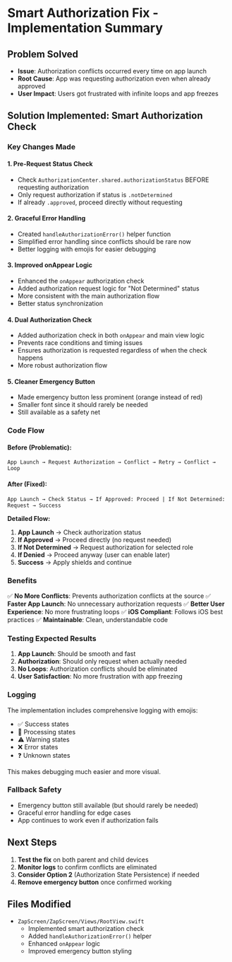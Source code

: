 # Smart Authorization Fix - Implementation Summary

## Problem Solved
- **Issue**: Authorization conflicts occurred every time on app launch
- **Root Cause**: App was requesting authorization even when already approved
- **User Impact**: Users got frustrated with infinite loops and app freezes

## Solution Implemented: Smart Authorization Check

### Key Changes Made

#### 1. **Pre-Request Status Check**
- Check `AuthorizationCenter.shared.authorizationStatus` BEFORE requesting authorization
- Only request authorization if status is `.notDetermined`
- If already `.approved`, proceed directly without requesting

#### 2. **Graceful Error Handling**
- Created `handleAuthorizationError()` helper function
- Simplified error handling since conflicts should be rare now
- Better logging with emojis for easier debugging

#### 3. **Improved onAppear Logic**
- Enhanced the `onAppear` authorization check
- Added authorization request logic for "Not Determined" status
- More consistent with the main authorization flow
- Better status synchronization

#### 4. **Dual Authorization Check**
- Added authorization check in both `onAppear` and main view logic
- Prevents race conditions and timing issues
- Ensures authorization is requested regardless of when the check happens
- More robust authorization flow

#### 5. **Cleaner Emergency Button**
- Made emergency button less prominent (orange instead of red)
- Smaller font since it should rarely be needed
- Still available as a safety net

### Code Flow

#### Before (Problematic):
```
App Launch → Request Authorization → Conflict → Retry → Conflict → Loop
```

#### After (Fixed):
```
App Launch → Check Status → If Approved: Proceed | If Not Determined: Request → Success
```

**Detailed Flow:**
1. **App Launch** → Check authorization status
2. **If Approved** → Proceed directly (no request needed)
3. **If Not Determined** → Request authorization for selected role
4. **If Denied** → Proceed anyway (user can enable later)
5. **Success** → Apply shields and continue

### Benefits

✅ **No More Conflicts**: Prevents authorization conflicts at the source
✅ **Faster App Launch**: No unnecessary authorization requests
✅ **Better User Experience**: No more frustrating loops
✅ **iOS Compliant**: Follows iOS best practices
✅ **Maintainable**: Clean, understandable code

### Testing Expected Results

1. **App Launch**: Should be smooth and fast
2. **Authorization**: Should only request when actually needed
3. **No Loops**: Authorization conflicts should be eliminated
4. **User Satisfaction**: No more frustration with app freezing

### Logging

The implementation includes comprehensive logging with emojis:
- ✅ Success states
- 🔄 Processing states  
- ⚠️ Warning states
- ❌ Error states
- ❓ Unknown states

This makes debugging much easier and more visual.

### Fallback Safety

- Emergency button still available (but should rarely be needed)
- Graceful error handling for edge cases
- App continues to work even if authorization fails

## Next Steps

1. **Test the fix** on both parent and child devices
2. **Monitor logs** to confirm conflicts are eliminated
3. **Consider Option 2** (Authorization State Persistence) if needed
4. **Remove emergency button** once confirmed working

## Files Modified

- `ZapScreen/ZapScreen/Views/RootView.swift`
  - Implemented smart authorization check
  - Added `handleAuthorizationError()` helper
  - Enhanced `onAppear` logic
  - Improved emergency button styling

